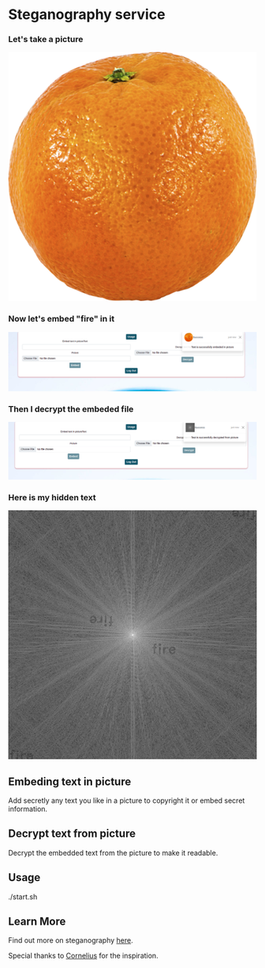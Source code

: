 # Steganography service

### Let's take a picture

![](/client/public/2.png)
### Now let's embed "fire" in it
![](/client/public/5.png)
### Then I decrypt the embeded file
![](/client/public/4.png)
### Here is my hidden text
![](/client/public/3.png)

## Embeding text in picture

Add secretly any text you like in a picture to copyright it or embed secret information.

## Decrypt text from picture

Decrypt the embedded text from the picture to make it readable.

## Usage

./start.sh

## Learn More

Find out more on steganography [here](https://en.wikipedia.org/wiki/Steganography).

Special thanks to [Cornelius](https://github.com/CorneliusEb) for the inspiration.
